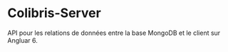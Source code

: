 # Colibris-Server
API pour les relations de données entre la base MongoDB et le client sur Angluar 6.
